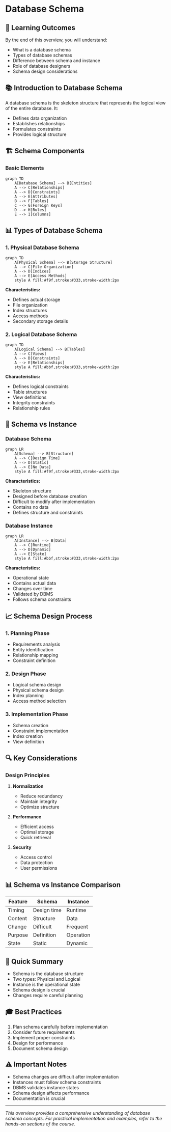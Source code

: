 # Database Schema

## 🎯 Learning Outcomes
By the end of this overview, you will understand:
- What is a database schema
- Types of database schemas
- Difference between schema and instance
- Role of database designers
- Schema design considerations

## 📚 Introduction to Database Schema
A database schema is the skeleton structure that represents the logical view of the entire database. It:
- Defines data organization
- Establishes relationships
- Formulates constraints
- Provides logical structure

## 🏗️ Schema Components

### Basic Elements
```mermaid
graph TD
    A[Database Schema] --> B[Entities]
    A --> C[Relationships]
    A --> D[Constraints]
    A --> E[Attributes]
    B --> F[Tables]
    C --> G[Foreign Keys]
    D --> H[Rules]
    E --> I[Columns]
```

## 📊 Types of Database Schema

### 1. Physical Database Schema
```mermaid
graph TD
    A[Physical Schema] --> B[Storage Structure]
    A --> C[File Organization]
    A --> D[Indices]
    A --> E[Access Methods]
    style A fill:#f9f,stroke:#333,stroke-width:2px
```

**Characteristics:**
- Defines actual storage
- File organization
- Index structures
- Access methods
- Secondary storage details

### 2. Logical Database Schema
```mermaid
graph TD
    A[Logical Schema] --> B[Tables]
    A --> C[Views]
    A --> D[Constraints]
    A --> E[Relationships]
    style A fill:#bbf,stroke:#333,stroke-width:2px
```

**Characteristics:**
- Defines logical constraints
- Table structures
- View definitions
- Integrity constraints
- Relationship rules

## 🔄 Schema vs Instance

### Database Schema
```mermaid
graph LR
    A[Schema] --> B[Structure]
    A --> C[Design Time]
    A --> D[Static]
    A --> E[No Data]
    style A fill:#f9f,stroke:#333,stroke-width:2px
```

**Characteristics:**
- Skeleton structure
- Designed before database creation
- Difficult to modify after implementation
- Contains no data
- Defines structure and constraints

### Database Instance
```mermaid
graph LR
    A[Instance] --> B[Data]
    A --> C[Runtime]
    A --> D[Dynamic]
    A --> E[State]
    style A fill:#bbf,stroke:#333,stroke-width:2px
```

**Characteristics:**
- Operational state
- Contains actual data
- Changes over time
- Validated by DBMS
- Follows schema constraints

## 📈 Schema Design Process

### 1. Planning Phase
- Requirements analysis
- Entity identification
- Relationship mapping
- Constraint definition

### 2. Design Phase
- Logical schema design
- Physical schema design
- Index planning
- Access method selection

### 3. Implementation Phase
- Schema creation
- Constraint implementation
- Index creation
- View definition

## 🔍 Key Considerations

### Design Principles
1. **Normalization**
   - Reduce redundancy
   - Maintain integrity
   - Optimize structure

2. **Performance**
   - Efficient access
   - Optimal storage
   - Quick retrieval

3. **Security**
   - Access control
   - Data protection
   - User permissions

## 📊 Schema vs Instance Comparison

| Feature | Schema | Instance |
|---------|---------|-----------|
| Timing | Design time | Runtime |
| Content | Structure | Data |
| Change | Difficult | Frequent |
| Purpose | Definition | Operation |
| State | Static | Dynamic |

## 📝 Quick Summary
- Schema is the database structure
- Two types: Physical and Logical
- Instance is the operational state
- Schema design is crucial
- Changes require careful planning

## 🎓 Best Practices
1. Plan schema carefully before implementation
2. Consider future requirements
3. Implement proper constraints
4. Design for performance
5. Document schema design

## ⚠️ Important Notes
- Schema changes are difficult after implementation
- Instances must follow schema constraints
- DBMS validates instance states
- Schema design affects performance
- Documentation is crucial

---
*This overview provides a comprehensive understanding of database schema concepts. For practical implementation and examples, refer to the hands-on sections of the course.* 